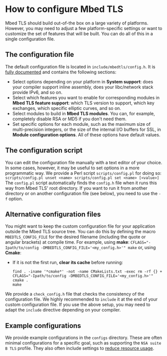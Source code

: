 # How to configure Mbed TLS

Mbed TLS should build out-of-the box on a large variety of platforms. However, you may need to adjust a few platform-specific settings or want to customize the set of features that will be built. You can do all of this in a single configuration file.

## The configuration file

The default configuration file is located in `include/mbedtls/config.h`. It is [fully documented](/api/config_8h.html) and contains the following sections:

* Select options depending on your platform in **System support**: does your compiler support inline assembly, does your libc/network stack provide IPv6, and so on.
* Select which features you want to enable for corresponding modules in **Mbed TLS feature support**: which TLS version to support, which key exchanges, which specific elliptic curves, and so on.
* Select modules to build in **Mbed TLS modules**. You can, for example, completely disable RSA or MD5 if you don't need them.
* Set specific options for each module, such as the maximum size of multi-precision integers, or the size of the internal I/O buffers for SSL, in **Module configuration options**. All of these options have default values.

## The configuration script

You can edit the configuration file manually with a text editor of your choice. In some cases, however, it may be useful to set options in a more programmatic way. We provide a Perl script `scripts/config.pl` for doing so:
    ```
    scripts/config.pl unset <name>
    scripts/config.pl set <name> [<value>]
    ```
The `config.pl` script automatically finds the `config.h` file when it runs this way from Mbed TLS' root directory. If you want to run it from another directory or on another configuration file (see below), you need to use the `-f` option.

## Alternative configuration files

You might want to keep the custom configuration file for your application outside the Mbed TLS source tree. You can do this by defining the macro `MBEDTLS_CONFIG_FILE` for the desired filename (including the quote or angular brackets) at compile time. For example, using **make**:
    ```
     CFLAGS="-Ipath/to/config -DMBEDTLS_CONFIG_FILE='<my_config.h>'" make
    ```
or, using **Cmake**:

* If it is not the first run, **clear its cache** before running:
    ```
    find . -iname '*cmake*' -not -name CMakeLists.txt -exec rm -rf {} +
    CFLAGS="-Ipath/to/config -DMBEDTLS_CONFIG_FILE='<my_config.h>'" cmake .
    make
    ```
We provide a `check_config.h` file that checks the consistency of the configuration file. We highly recommended to `include` it at the end of your custom configuration file. If you use the above setup, you may need to adapt the `include` directive depending on your compiler.

## Example configurations

We provide example configurations in the `configs` directory. These are often minimal configurations for a specific goal, such as supporting the `NSA suite B TLS` profile. They also often include settings to [reduce resource usage](/kb/how-to/reduce-polarssl-memory-and-storage-footprint.md).

<!---",how-do-i-configure-mbedtls,"Short article on configuring Mbed TLS before compilation.",,"configuration, compiling",published,"2014-11-14 12:40:00",6,21074,"2015-07-24 11:53:00","Manuel PÃ©gouriÃ©-Gonnard"--->
